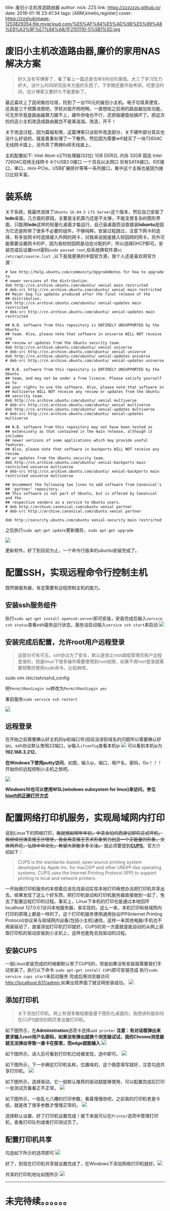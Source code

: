 title: 废旧小主机改造路由器
author: 
 nick: ZZS
 link: https://zzzzzzs.github.io/
date: 2019-01-16 23:41:34
tags: [ARM,kinetis,register]
cover: https://zzshubimage-1253829354.file.myqcloud.com/%E5%AF%84%E5%AD%98%E5%99%A8%E9%A3%9F%E7%94%A8/1F2101110-5%5B1%5D.jpg
# 废旧小主机改造路由器,廉价的家用NAS解决方案

> 好久没有写博客了，看了看上一篇还是去年9月份的事情。大三了学习压力好大，没什么时间研究技术方面的东西了。下学期还要开始考研，哎更没时间，估计博客又要好久不能更新了。

最近喜欢上了逛闲鱼捡垃圾，捡到了一台110元的废旧小主机。电子垃圾真便宜，还真是三千预算进图吧，学校对面开网吧啊。一直想给之前用的路由器加些功能，可无奈毕竟是路由器算力跟不上，硬件供电也不行，还把我硬盘给搞坏了。把这次捡的这小主机改造成路由器岂不是美滋滋。改造，开干！

关于改造过程，因为篇幅有限，这篇博客只谈软件改造部分，关于硬件部分其实也没什么好说的，就是着重处理了一下散热，然后因为需要wifi就买了一块7260AC无线网卡插上，另外弄了两根6dB天线装上。

主机配置如下:
Intel Atom n270处理器(32位)
1GB DDR2L 内存
32GB 固态
Intel 7260AC双频无线网卡
4个USB2.0接口
一个百兆以太网口
另有SATA接口，IDE接口，串口，mini-PCIe，USB扩展排针等等一系列接口，看中这个主板也是因为接口比较丰富。

# 装系统
关于系统，我最终选择了``Ubuntu 16.04.5 LTS Server``这个版本，然后自己安装了**lxde**桌面。几方面的原因，主要是主机算力还是不太够，不能支撑复杂的图形界面，只能用**lxde**这样的轻量化桌面才能运行，自己装桌面而没直接装**lubuntu**是因为它还是附带了很多不必要的组件，不够纯粹。安装过程跳过，注意下网卡的选择，有多张网卡时选择接入外网的网卡，对我来说就是接入校园网的网卡。另外可能需要设置网卡的IP，因为我校校园网是动态分配的IP，所以选择DHCP即可。安装完成后设置root密码``sudo passwd root``,给系统换软件源``vi /etc/apt/source.list ``,以下是我更换的中国官方源，我个人还是喜欢用官方源：
```# deb cdrom:[Ubuntu 16.04.5 LTS _Xenial Xerus_ - Release i386 (20180731)]/ xenial main restricted
# See http://help.ubuntu.com/community/UpgradeNotes for how to upgrade to
# newer versions of the distribution.
deb http://cn.archive.ubuntu.com/ubuntu/ xenial main restricted
# deb-src http://cn.archive.ubuntu.com/ubuntu/ xenial main restricted
## Major bug fix updates produced after the final release of the
## distribution.
deb http://cn.archive.ubuntu.com/ubuntu/ xenial-updates main restricted
# deb-src http://cn.archive.ubuntu.com/ubuntu/ xenial-updates main restricted

## N.B. software from this repository is ENTIRELY UNSUPPORTED by the Ubuntu
## team. Also, please note that software in universe WILL NOT receive any
## review or updates from the Ubuntu security team.
deb http://cn.archive.ubuntu.com/ubuntu/ xenial universe
# deb-src http://cn.archive.ubuntu.com/ubuntu/ xenial universe
deb http://cn.archive.ubuntu.com/ubuntu/ xenial-updates universe
# deb-src http://cn.archive.ubuntu.com/ubuntu/ xenial-updates universe

## N.B. software from this repository is ENTIRELY UNSUPPORTED by the Ubuntu
## team, and may not be under a free licence. Please satisfy yourself as to
## your rights to use the software. Also, please note that software in
## multiverse WILL NOT receive any review or updates from the Ubuntu
## security team.
deb http://cn.archive.ubuntu.com/ubuntu/ xenial multiverse
# deb-src http://cn.archive.ubuntu.com/ubuntu/ xenial multiverse
deb http://cn.archive.ubuntu.com/ubuntu/ xenial-updates multiverse
# deb-src http://cn.archive.ubuntu.com/ubuntu/ xenial-updates multiverse

## N.B. software from this repository may not have been tested as
## extensively as that contained in the main release, although it includes
## newer versions of some applications which may provide useful features.
## Also, please note that software in backports WILL NOT receive any review
## or updates from the Ubuntu security team.
deb http://cn.archive.ubuntu.com/ubuntu/ xenial-backports main restricted universe multiverse
# deb-src http://cn.archive.ubuntu.com/ubuntu/ xenial-backports main restricted universe multiverse

## Uncomment the following two lines to add software from Canonical's
## 'partner' repository.
## This software is not part of Ubuntu, but is offered by Canonical and the
## respective vendors as a service to Ubuntu users.
# deb http://archive.canonical.com/ubuntu xenial partner
# deb-src http://archive.canonical.com/ubuntu xenial partner

deb http://security.ubuntu.com/ubuntu xenial-security main restricted
```
之后执行``sudo apt-get update``更新缓存，``sudo apt-get upgrade``

![](https://zzshubimage-1253829354.cos.ap-beijing.myqcloud.com/MatherBoardRouter/SharedScreenshot.jpg)

更新软件。好了到目前为止，一个命令行版本的ubuntu安装完成了。

# 配置SSH，实现远程命令行控制主机
既然做服务器，肯定需要有远程控制主机的能力。
## 安装ssh服务组件
执行``sudo apt-get install openssh-server``即可安装，安装完成后输入``service ssh status``查看ssh服务运行状态，服务没启动输入``service ssh start``来启动
![](https://zzshubimage-1253829354.cos.ap-beijing.myqcloud.com/MatherBoardRouter/%E6%89%B9%E6%B3%A8%202019-01-16%20133248.jpg)

## 安装完成后配置，允许root用户远程登录
>这部分可有可无，ssh协议为了安全，默认是禁止root超级管理员账户远程登录的，但是linux下很多操作需要使用到root权限，如果不用root登录就需要频繁的使用sudo命令，比较麻烦。

sudo vim /etc/ssh/sshd_config

把``PermitRootLogin no``修改为``PermitRootLogin yes``

重启服务``sudo service ssh restart``

![](https://zzshubimage-1253829354.cos.ap-beijing.myqcloud.com/MatherBoardRouter/%E6%89%B9%E6%B3%A8%202019-01-16%20133837.jpg)

## 远程登录
在开始之前需要确认好主机的ip和端口号(目前没讲到域名的问题所以需要确认好ip)。ssh协议默认使用22端口，ip输入``ifconfig``查看本机ip
![](https://zzshubimage-1253829354.cos.ap-beijing.myqcloud.com/MatherBoardRouter/%E6%89%B9%E6%B3%A8%202019-01-16%20134434.jpg)
可以看到本机ip为**192.168.3.212**。

**在Windows下使用putty访问**，如图，输入ip，端口，用户名，密码，Go！！！开始你的远程控制小主机之旅吧。

![](https://zzshubimage-1253829354.cos.ap-beijing.myqcloud.com/MatherBoardRouter/%7BB31A6894-D382-4E39-8608-DD67D0978E62%7D.png.jpg)

**Windows10也可以使用WSL(windows subsystem for linux)来访问，参见[hiwifi的正确打开方式](https://zzzzzzs.github.io/2017/11/21/hiwifiRightWay/)**

# 配置网络打印机服务，实现局域网内打印
说到Linux下的网络打印，~~我就想起明年年初，中美合拍的西游记即将正式开机，我继续扮演美猴王孙悟空，我会用美猴王艺术形象努力创造一个正能量的形象，文体两开花，弘扬中华文化，希望大家能多多关注。~~ 就必须要提到[**CUPS**](https://www.cups.org/)。官方介绍如下：
>CUPS is the standards-based, open source printing system developed by Apple Inc. for macOS® and other UNIX®-like operating systems. CUPS uses the Internet Printing Protocol (IPP) to support printing to local and network printers.

一开始做打印机服务的本想着应该先找驱动实现本地打印再想办法把打印机共享出去。结果发现了这么个好东西，把打印机驱动和打印机服务器直接做到一起了，免去了配置远程打印的过程。事实上，Linux下本机的打印也是通过本地回环localhost 127.0.0.1访问本地服务器，来实现的。这么一来，本机打印和局域网内打印的原理上都是一样的了。这个打印机服务使用通用协议IPP(Internet Printing Protocol)协议来与局域网内设备(包括小主机)通信，这样一来其他电脑/手机也不用装驱动了，直接添加打印机打印就好。CUPS的另一方面就是能自动的从网上获取打印机的驱动安装到小主机上，这样也能免去找驱动的过程。
## 安装CUPS
一般Linux安装完成的时候都默认带了CUPS的，但是如果没有安装就需要我们手动安装了。执行以下命令 ``sudo apt-get install CUPS``即可安装完成
执行``sudo service cups start``来启动服务
完成后用浏览器访问[http://localhost:631/admin](http://localhost:631/admin),如果出现界面了就证明安装成功。
![](https://zzshubimage-1253829354.cos.ap-beijing.myqcloud.com/MatherBoardRouter/%7B2C197BE2-E904-49B3-BF66-F584685A77DB%7D.png.jpg)

## 添加打印机
> 关于添加打印机，网上有很多教程都是基于图形化桌面的，我想讲的是如何在CUPS提供的网页里设置打印机。

如下图所示，在**Administration**选项卡选择``add printer``
**注意：有对话框弹出来要求输入root用户名密码，如果没有弹出就换个浏览器试试，我的Chrome浏览器就无法弹出导致一直卡在那里，而edge就能输入**
![](https://zzshubimage-1253829354.cos.ap-beijing.myqcloud.com/MatherBoardRouter/a.png.jpg)

如下图所示，进入后可看到打印机已经被发现，选中即可。
![](https://zzshubimage-1253829354.cos.ap-beijing.myqcloud.com/MatherBoardRouter/b.jpg)

如下图所示，下一步确定打印机名称，位置啥的，这个随意填写就好，注意勾选共享打印机。
![](https://zzshubimage-1253829354.cos.ap-beijing.myqcloud.com/MatherBoardRouter/c.jpg)

如下图所示，选择驱动，它一般默认推荐的驱动就能够使用，可以配置完成后打印一张测试页看看正不正常。
![](https://zzshubimage-1253829354.cos.ap-beijing.myqcloud.com/MatherBoardRouter/d.jpg)

如下图所示，一些乱七八糟的打印参数，看着慢慢改吧，之前我的打印机老是卡纸，就是改了很多参数才慢慢正常的。
![](https://zzshubimage-1253829354.cos.ap-beijing.myqcloud.com/MatherBoardRouter/e.jpg)

选择默认设置，好了打印机设置完成！接下来就可以在``Printer``选项中管理打印机，查看打印队列或者打印测试页了。

## 配置打印机共享

勾选如下所示的选项即可
![](https://zzshubimage-1253829354.cos.ap-beijing.myqcloud.com/MatherBoardRouter/f.jpg)

好了，到现在打印机共享就设置完成了，在Windows下添加网络打印机就好。![](https://zzshubimage-1253829354.cos.ap-beijing.myqcloud.com/MatherBoardRouter/g.jpg)

共享的打印机地址如图所示
![](https://zzshubimage-1253829354.cos.ap-beijing.myqcloud.com/MatherBoardRouter/h.jpg)

***
# 未完待续。。。。。。